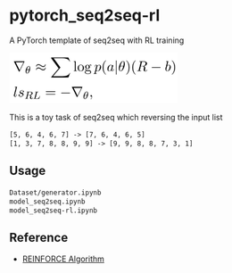 # pytorch_seq2seq-rl
A PyTorch template of seq2seq with RL training

<img src='imgs/algo.png' width='60%' />

This is a toy task of seq2seq which reversing the input list
```
[5, 6, 4, 6, 7] -> [7, 6, 4, 6, 5]
[1, 3, 7, 8, 8, 9, 9] -> [9, 9, 8, 8, 7, 3, 1]
```

## Usage
```
Dataset/generator.ipynb
model_seq2seq.ipynb
model_seq2seq-rl.ipynb
```
## Reference
+ [REINFORCE Algorithm](http://mcneela.github.io/math/2018/04/18/A-Tutorial-on-the-REINFORCE-Algorithm.html)
